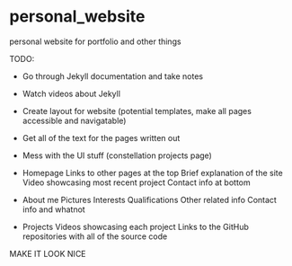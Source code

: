 # personal_website
personal website for portfolio and other things

TODO: 

- Go through Jekyll documentation and take notes
- Watch videos about Jekyll
- Create layout for website (potential templates, make all pages accessible and navigatable)
- Get all of the text for the pages written out
- Mess with the UI stuff (constellation projects page)

- Homepage
    Links to other pages at the top 
    Brief explanation of the site
    Video showcasing most recent project
    Contact info at bottom
- About me
    Pictures
    Interests
    Qualifications
    Other related info
    Contact info and whatnot
- Projects
    Videos showcasing each project
    Links to the GitHub repositories with all of the source code

MAKE IT LOOK NICE
